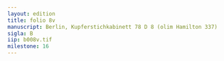 ```yaml
---
layout: edition
title: folio 8v
manuscript: Berlin, Kupferstichkabinett 78 D 8 (olim Hamilton 337)
sigla: B
iip: b008v.tif
milestone: 16
---
```

